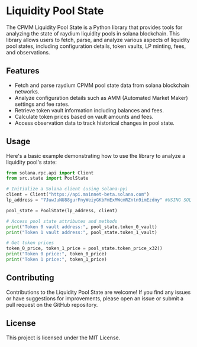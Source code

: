 # Liquidity Pool State

The CPMM Liquidity Pool State is a Python library that provides tools for analyzing the state of raydium liquidity pools in solana blockchain. This library allows users to fetch, parse, and analyze various aspects of liquidity pool states, including configuration details, token vaults, LP minting, fees, and observations.

## Features

- Fetch and parse raydium CPMM pool state data from solana blockchain networks.
- Analyze configuration details such as AMM (Automated Market Maker) settings and fee rates.
- Retrieve token vault information including balances and fees.
- Calculate token prices based on vault amounts and fees.
- Access observation data to track historical changes in pool state.

## Usage

Here's a basic example demonstrating how to use the library to analyze a liquidity pool's state:

```python
from solana.rpc.api import Client
from src.state import PoolState

# Initialize a Solana client (using solana-py)
client = Client("https://api.mainnet-beta.solana.com")
lp_address = "7JuwJuNU88gurFnyWeiyGKbFmExMWcmRZntn9imEzdny" #USING SOL / USDC

pool_state = PoolState(lp_address, client)

# Access pool state attributes and methods
print("Token 0 vault address:", pool_state.token_0_vault)
print("Token 1 vault address:", pool_state.token_1_vault)

# Get token prices
token_0_price, token_1_price = pool_state.token_price_x32()
print("Token 0 price:", token_0_price)
print("Token 1 price:", token_1_price)
```
## Contributing
Contributions to the Liquidity Pool State are welcome! If you find any issues or have suggestions for improvements, please open an issue or submit a pull request on the GitHub repository.

## License
This project is licensed under the MIT License.
